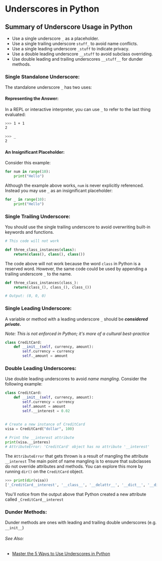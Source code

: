 # Underscores in Python

## Summary of Underscore Usage in Python
- Use a single underscore `_` as a placeholder.
- Use a single trailing underscore `stuff_` to avoid name conflicts.
- Use a single leading underscore `_stuff` to indicate privacy.
- Use a double leading underscore `__stuff` to avoid subclass overriding.
- Use double leading and trailing underscores `__stuff__` for dunder methods.


### Single Standalone Underscore:
The standalone underscore `_` has two uses:

#### Representing the Answer:
In a REPL or interactive interpreter, you can use `_` to refer to the last thing evaluated:
```sh
>>> 1 + 1
2

>>> _
2
```

#### An Insignificant Placeholder:
Consider this example:
```python
for num in range(10):
	print("Hello")
```

Although the example above works, `num` is never explicitly referenced. Instead you may use `_` as an insignificant placeholder:
```python
for _ in range(10):
	print("Hello")
```


### Single Trailing Underscore:
You should use the single trailing underscore to avoid overwriting built-in keywords and functions.

```python
# This code will not work

def three_class_instances(class):
	return(class(), class(), class())
```

The code above will not work because the word `class` in Python is a reserved word. However, the same code could be used by appending a trailing underscore `_` to the name.
```python
def three_class_instances(class_):
	return(class_(), class_(), class_())

# Output: (0, 0, 0)
```


### Single Leading Underscore:
A variable or method with a leading underscore `_` should be ***considered private.***

_Note: This is not enforced in Python; it's more of a cultural best-practice_

```python
class CreditCard:
	def __init__(self, currency, amount):
		self.currency = currency
		self._amount = amount
```

### Double Leading Underscores:
Use double leading underscores to avoid _name mangling_.
Consider the following example:
```python
class CreditCard:
	def __init__(self, currency, amount):
		self.currency = currency
		self.amount = amount
		self.__interest = 0.02
		
		
# Create a new instance of CreditCard
visa = CreditCard("dollar", 100)

# Print the __interest attribute
print(visa.__interes)
# AttributeError: 'CreditCard' object has no attribute '__interest'
```

The `AttributeError` that gets thrown is a result of mangling the attribute `__interest`
The main point of name mangling is to ensure that subclasses do not override attributes and methods.
You can explore this more by running `dir()` on the `CreditCard` object.

```python
>>> print(dir(visa))
['_CreditCard__interest', '__class__', '__delattr__', '__dict__', '__dir__', '__doc__', '__eq__', '__format__', '__ge__', '__getattribute__', '__gt__', '__hash__', '__init__', '__init_subclass__', '__le__', '__lt__', '__module__', '__ne__', '__new__', '__reduce__', '__reduce_ex__', '__repr__', '__setattr__', '__sizeof__', '__str__', '__subclasshook__', '__weakref__', '_amount', 'currency']
```
You'll notice from the output above that Python created a new attribute called `_CreditCard__interest`


### Dunder Methods:
Dunder methods are ones with leading and trailing double underscores (e.g. `__init__`)


###### See Also:
- [Master the 5 Ways to Use Underscores in Python](https://medium.com/geekculture/master-the-5-ways-to-use-underscores-in-python-cfcc7fa53734)